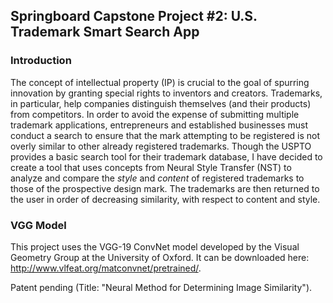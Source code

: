 ## Springboard Capstone Project #2: U.S. Trademark Smart Search App

### Introduction
The concept of intellectual property (IP) is crucial to the goal of spurring innovation by granting special rights to inventors and creators. Trademarks, in particular, help companies distinguish themselves (and their products) from competitors. In order to avoid the expense of submitting multiple trademark applications, entrepreneurs and established businesses must conduct a search to ensure that the mark attempting to be registered is not overly similar to other already registered trademarks. Though the USPTO provides a basic search tool for their trademark database, I have decided to create a tool that uses concepts from Neural Style Transfer (NST) to analyze and compare the <i>style</i> and <i>content</i> of registered trademarks to those of the prospective design mark. The trademarks are then returned to the user in order of decreasing similarity, with respect to content and style.

### VGG Model
This project uses the VGG-19 ConvNet model developed by the Visual Geometry Group at the University of Oxford. It can be downloaded here: http://www.vlfeat.org/matconvnet/pretrained/.

Patent pending (Title: "Neural Method for Determining Image Similarity").